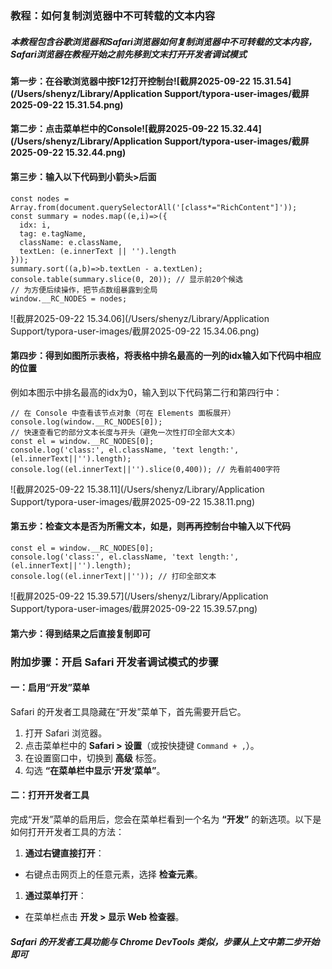 ### 教程：如何复制浏览器中不可转载的文本内容

##### 本教程包含谷歌浏览器和Safari浏览器如何复制浏览器中不可转载的文本内容，Safari浏览器在教程开始之前先移到文末打开开发者调试模式

#### 第一步：在谷歌浏览器中按F12打开控制台![截屏2025-09-22 15.31.54](/Users/shenyz/Library/Application Support/typora-user-images/截屏2025-09-22 15.31.54.png)

#### 第二步：点击菜单栏中的Console![截屏2025-09-22 15.32.44](/Users/shenyz/Library/Application Support/typora-user-images/截屏2025-09-22 15.32.44.png)

#### 第三步：输入以下代码到小箭头>后面

```
const nodes = Array.from(document.querySelectorAll('[class*="RichContent"]'));
const summary = nodes.map((e,i)=>({
  idx: i,
  tag: e.tagName,
  className: e.className,
  textLen: (e.innerText || '').length
}));
summary.sort((a,b)=>b.textLen - a.textLen);
console.table(summary.slice(0, 20)); // 显示前20个候选
// 为方便后续操作，把节点数组暴露到全局
window.__RC_NODES = nodes;
```

![截屏2025-09-22 15.34.06](/Users/shenyz/Library/Application Support/typora-user-images/截屏2025-09-22 15.34.06.png)

#### 第四步：得到如图所示表格，将表格中排名最高的一列的idx输入如下代码中相应的位置

例如本图示中排名最高的idx为0，输入到以下代码第二行和第四行中：

```
// 在 Console 中查看该节点对象（可在 Elements 面板展开）
console.log(window.__RC_NODES[0]);
// 快速查看它的部分文本长度与开头（避免一次性打印全部大文本）
const el = window.__RC_NODES[0];
console.log('class:', el.className, 'text length:', (el.innerText||'').length);
console.log((el.innerText||'').slice(0,400)); // 先看前400字符
```

![截屏2025-09-22 15.38.11](/Users/shenyz/Library/Application Support/typora-user-images/截屏2025-09-22 15.38.11.png)

#### 第五步：检查文本是否为所需文本，如是，则再再控制台中输入以下代码

```
const el = window.__RC_NODES[0];
console.log('class:', el.className, 'text length:', (el.innerText||'').length);
console.log((el.innerText||'')); // 打印全部文本
```

![截屏2025-09-22 15.39.57](/Users/shenyz/Library/Application Support/typora-user-images/截屏2025-09-22 15.39.57.png)

#### 第六步：得到结果之后直接复制即可

###  附加步骤：**开启 Safari 开发者调试模式的步骤**

#### **一：启用“开发”菜单**

Safari 的开发者工具隐藏在“开发”菜单下，首先需要开启它。

1. 打开 Safari 浏览器。
2. 点击菜单栏中的 **Safari > 设置**（或按快捷键 `Command + ,`）。
3. 在设置窗口中，切换到 **高级** 标签。
4. 勾选 **“在菜单栏中显示‘开发’菜单”**。

#### **二：打开开发者工具**

完成“开发”菜单的启用后，您会在菜单栏看到一个名为 **“开发”** 的新选项。以下是如何打开开发者工具的方法：

1. **通过右键直接打开**： 

- 右键点击网页上的任意元素，选择 **检查元素**。

1. **通过菜单打开**： 

- 在菜单栏点击 **开发 > 显示 Web 检查器**。

##### Safari 的开发者工具功能与 Chrome DevTools 类似，步骤从上文中第二步开始即可